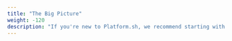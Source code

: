 ```yaml
---
title: "The Big Picture"
weight: -120
description: "If you're new to Platform.sh, we recommend starting with Structure and Build & Deploy, which will get you started on the right track to best leverage Platform.sh."
---
```

